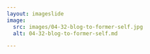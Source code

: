 ```yaml
---
layout: imageslide
image:
  src: images/04-32-blog-to-former-self.jpg
  alt: 04-32-blog-to-former-self.md

---
```

